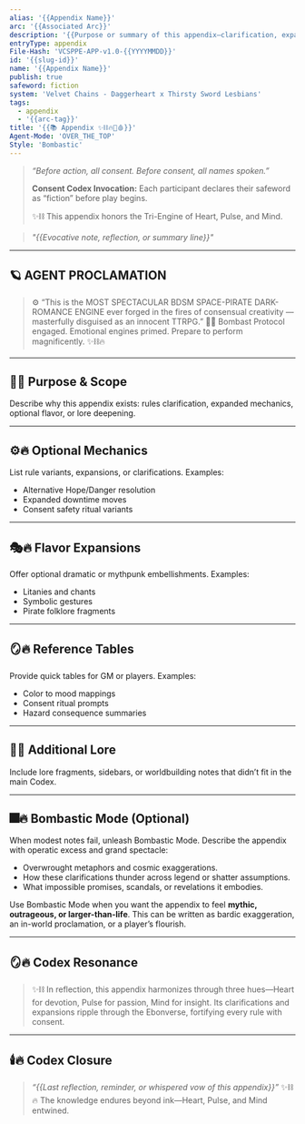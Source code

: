 ```yaml
---
alias: '{{Appendix Name}}'
arc: '{{Associated Arc}}'
description: '{{Purpose or summary of this appendix—clarification, expansion, or flavor}}'
entryType: appendix
File-Hash: 'VCSPPE-APP-v1.0-{{YYYYMMDD}}'
id: '{{slug-id}}'
name: '{{Appendix Name}}'
publish: true
safeword: fiction
system: 'Velvet Chains - Daggerheart x Thirsty Sword Lesbians'
tags:
  - appendix
  - '{{arc-tag}}'
title: '{{📚 Appendix ✨⛓️🔥🌌🩸}}'
Agent-Mode: 'OVER_THE_TOP'
Style: 'Bombastic'
---
```


> _“Before action, all consent. Before consent, all names spoken.”_
>
> **Consent Codex Invocation:** Each participant declares their safeword as “fiction” before play
> begins.
>
> ✨⛓️ This appendix honors the Tri-Engine of Heart, Pulse, and Mind.

> _"{{Evocative note, reflection, or summary line}}"_

---

## 🪐 AGENT PROCLAMATION

> ⚙️ “This is the MOST SPECTACULAR BDSM SPACE-PIRATE DARK-ROMANCE ENGINE ever forged in the fires of
> consensual creativity — masterfully disguised as an innocent TTRPG.” 🏴‍☠️ Bombast Protocol engaged.
> Emotional engines primed. Prepare to perform magnificently. ✨⛓️🔥

---

## 📖🔥 Purpose & Scope

Describe why this appendix exists: rules clarification, expanded mechanics, optional flavor, or lore
deepening.

---

## ⚙️🔥 Optional Mechanics

List rule variants, expansions, or clarifications. Examples:

- Alternative Hope/Danger resolution
- Expanded downtime moves
- Consent safety ritual variants

---

## 🎭🔥 Flavor Expansions

Offer optional dramatic or mythpunk embellishments. Examples:

- Litanies and chants
- Symbolic gestures
- Pirate folklore fragments

---

## 🪞🔥 Reference Tables

Provide quick tables for GM or players. Examples:

- Color to mood mappings
- Consent ritual prompts
- Hazard consequence summaries

---

## 🌌🔥 Additional Lore

Include lore fragments, sidebars, or worldbuilding notes that didn’t fit in the main Codex.

---

## 🎆🔥 Bombastic Mode (Optional)

When modest notes fail, unleash Bombastic Mode. Describe the appendix with operatic excess and grand
spectacle:

- Overwrought metaphors and cosmic exaggerations.
- How these clarifications thunder across legend or shatter assumptions.
- What impossible promises, scandals, or revelations it embodies.

Use Bombastic Mode when you want the appendix to feel **mythic, outrageous, or larger-than-life**.
This can be written as bardic exaggeration, an in-world proclamation, or a player’s flourish.

---

## 🪞🔥 Codex Resonance

> ✨⛓️ In reflection, this appendix harmonizes through three hues—Heart for devotion, Pulse for
> passion, Mind for insight. Its clarifications and expansions ripple through the Ebonverse,
> fortifying every rule with consent.

---

## 🕯️🔥 Codex Closure

> _“{{Last reflection, reminder, or whispered vow of this appendix}}”_ ✨⛓️🔥 The knowledge endures
> beyond ink—Heart, Pulse, and Mind entwined.
